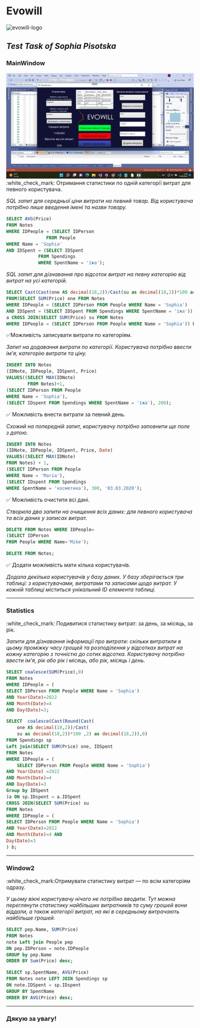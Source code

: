 # Evowill
 <img src="https://static.wixstatic.com/media/c57a4e_07ea5b6f0656421f993e6dc8832a1ebe~mv2.jpg" alt="evowill-logo">
<h2><i>Test Task of Sophia Pisotska</i></h2>
<h3><b>MainWindow</b></h3>
<img src="https://github.com/zuckgrass/Evowill/blob/main/TestTask/MainWindow.png" alt="mainwindow_screen">
:white_check_mark: Отримання статистики по одній категорії витрат для певного користувача.

<i>SQL запит для середньої ціни витрати на певний товар. Від користувача потрібно лише введення імені та назви товару.</i>

```SQL
SELECT AVG(Price) 
FROM Notes
WHERE IDPeople = (SELECT IDPerson 
               FROM People 
WHERE Name = 'Sophia'
AND IDSpent = (SELECT IDSpent 
            FROM Spendings 
            WHERE SpentName = 'їжа');
```
<i>SQL запит для дізнавання про відсоток витрат на певну категорію від витрат на усі категорій.</i>

```SQL
SELECT Cast(Cast(one AS decimal(18,2))/Cast(su as decimal(18,2))*100 as integer) 
FROM(SELECT SUM(Price) one FROM Notes 
WHERE IDPeople = (SELECT IDPerson FROM People WHERE Name = 'Sophia') 
AND IDSpent = (SELECT IDSpent FROM Spendings WHERE SpentName = 'їжа'))
a CROSS JOIN(SELECT SUM(Price) su FROM Notes
WHERE IDPeople = (SELECT IDPerson FROM People WHERE Name = 'Sophia')) b; 
```
:white_check_mark:Можливість записувати витрати по категоріям.

<i>Запит на додавання витрати по категорії. Користувача потрібно ввести ім'я, категорію витрати та ціну.</i>

```SQL
INSERT INTO Notes 
(IDNote, IDPeople, IDSpent, Price) 
VALUES((SELECT MAX(IDNote) 
        FROM Notes)+1,                   
(SELECT IDPerson FROM People 
WHERE Name = 'Sophia'), 
(SELECT IDspent FROM Spendings WHERE SpentName = 'їжа'), 200); 
```
:white_check_mark: Можливість внести витрати за певний день.

<i>Схожий на попередній запит, користувачу потрібно заповнити ще поле з датою.</i>

```SQL
INSERT INTO Notes 
(IDNote, IDPeople, IDSpent, Price, Date) 
VALUES((SELECT MAX(IDNote) 
FROM Notes) + 1,
(SELECT IDPerson FROM People 
WHERE Name = 'Maria'), 
(SELECT IDspent FROM Spendings 
WHERE SpentName = 'косметика'), 300, '03.03.2020'); 
```
:white_check_mark: Можливість очистити всі дані.

<i>Створила два запити на очищення всіх даних: для певного користувача та всіх даних у записах витрат.</i>

```SQL
DELETE FROM Notes WHERE IDPeople=
(SELECT IDPerson 
FROM People WHERE Name='Mike');
```
```SQL
DELETE FROM Notes;
```
:white_check_mark: Додати можливість мати кілька користувачів.

<i>Додала декілька користувачів у базу даних. У базу зберігається три таблиці: з користувачами, витратами та записами щодо витрат. У кожній таблиці міститься унікальний ID елемента таблиці.</i>

----
<h3><b>Statistics</b></h3>
:white_check_mark: Подивитися статистику витрат: за день, за місяць, за рік.

<i>Запити для дізнавання інформації про витрати: скільки витратили в цьому проміжку часу грощей та розподілення у відсотках витрат на кожну категорію з точністю до сотих відсотка. Користувачу потрібно ввести ім'я, рік або рік і місяць, або рік, місяць і день.</i>

```SQL
SELECT coalesce(SUM(Price),0)
FROM Notes 
WHERE IDPeople = (
SELECT IDPerson FROM People WHERE Name = 'Sophia')
AND Year(Date)=2022 
AND Month(Date)=4 
AND Day(Date)=3;
```
```SQL
SELECT  coalesce(Cast(Round(Cast(
    one AS decimal(18,2))/Cast(
    su as decimal(18,2))*100 ,2) as decimal(18,2)),0)
FROM Spendings sp 
Left join(SELECT SUM(Price) one, IDSpent
FROM Notes
WHERE IDPeople = (
    SELECT IDPerson FROM People WHERE Name = 'Sophia') 
AND Year(Date) =2022  
AND Month(Date)=4 
AND Day(Date)=3
Group by IDSpent 
)a ON sp.IDspent = a.IDSpent 
CROSS JOIN(SELECT SUM(Price) su 
FROM Notes
WHERE IDPeople = (
SELECT IDPerson FROM People WHERE Name = 'Sophia') 
AND Year(Date)=2022  
AND Month(Date)=4 AND 
Day(Date)=3
) b;
```
----
<h3><b>Window2</b></h3>
:white_check_mark:Отримувати статистику витрат — по всім категоріям одразу.

<i>У цьому вікні користувачу нічого не потрібно вводити. Тут можна переглянути статистику найбільших витратників та суму грошей вони віддали, а також категорії витрат, на які в середньому витрачають найбільше грошей.</i>

```SQL
SELECT pep.Name, SUM(Price) 
FROM Notes 
note Left join People pep 
ON pep.IDPerson = note.IDPeople 
GROUP by pep.Name 
ORDER BY Sum(Price) desc; 
```
```SQL
SELECT sp.SpentName, AVG(Price) 
FROM Notes note LEFT JOIN Spendings sp
ON note.IDSpent = sp.IDspent 
GROUP BY SpentName 
ORDER BY AVG(Price) desc;
```
----
<h3><b>Дякую за увагу!</b></h3>